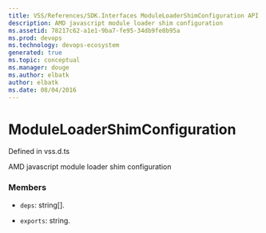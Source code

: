 ```yaml
---
title: VSS/References/SDK.Interfaces ModuleLoaderShimConfiguration API | Extensions for Visual Studio Team Services
description: AMD javascript module loader shim configuration
ms.assetid: 78217c62-a1e1-9ba7-fe95-34db9fe8b95a
ms.prod: devops
ms.technology: devops-ecosystem
generated: true
ms.topic: conceptual
ms.manager: douge
ms.author: elbatk
author: elbatk
ms.date: 08/04/2016
---
```


# ModuleLoaderShimConfiguration

Defined in vss.d.ts


AMD javascript module loader shim configuration 

### Members

* `deps`: string[]. 

* `exports`: string. 

